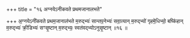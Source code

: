 +++
title = "१६ अग्नयेऽनीकवते प्रथमजानालभते"

+++
अ॒ग्नयेऽनी॑कवते प्रथम॒जानाल॑भते म॒रुद्भ्यः॑ सान्तप॒नेभ्यः॑ सवा॒त्यान् म॒रुद्भ्यो॑ गृहमे॒धिभ्यो॒ बष्कि॑हान् म॒रुद्भ्यः॑ क्री॒डिभ्यः॑ सꣳसृ॒ष्टान् म॒रुद्भ्यः॒ स्वत॑वद्भ्योऽनुसृ॒ष्टान् ॥१६ ॥